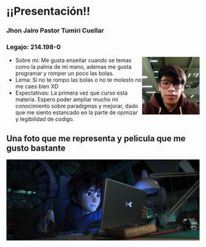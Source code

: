 # ¡¡Presentación!!
### Jhon Jairo Pastor Tumiri Cuellar
### Legajo: 214.198-0

<img align="right" src="jairo.jpg" width="150" height="150"/>

- Sobre mí: Me gusta enseñar cuando se temas como la palma de mi mano, ademas me gusta programar y romper un poco las bolas.
- Lema: Si no te rompo las bolas o no te molesto no me caes bien XD
- Expectativas: La primera vez que curso esta materia. Espero poder ampliar mucho mi conocimiento sobre paradigmas y mejorar, dado que me siento estancado en la parte de opmizar y legibilidad de codigo.

## Una foto que me representa y pelicula que me gusto bastante
![HIRO](hiro.jpg)

